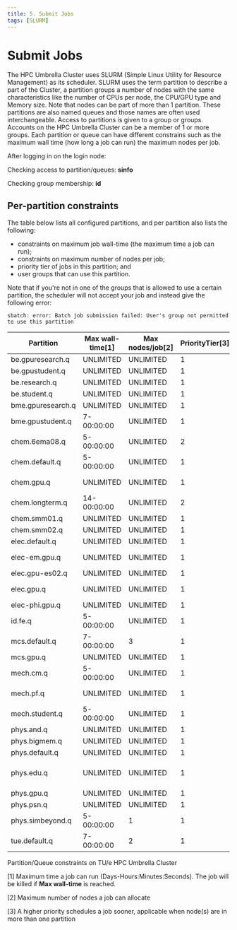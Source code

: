 ```yaml
---
title: 5. Submit Jobs
tags: [SLURM]
---
```

# Submit Jobs

The HPC Umbrella Cluster uses SLURM (Simple Linux Utility for Resource
Management) as its scheduler. SLURM uses the term partition to describe
a part of the Cluster, a partition groups a number of nodes with the
same characteristics like the number of CPUs per node, the CPU/GPU type
and Memory size. Note that nodes can be part of more than 1 partition.
These partitions are also named queues and those names are often used
interchangeable. Access to partitions is given to a group or groups.
Accounts on the HPC Umbrella Cluster can be a member of 1 or more
groups. Each partition or queue can have different constrains such as
the maximum wall time (how long a job can run) the maximum nodes per
job.

After logging in on the login node:

Checking access to partition/queues: **sinfo**

Checking group membership: **id**

## Per-partition constraints

The table below lists all configured partitions, and per partition also
lists the following:

-   constraints on maximum job wall-time (the maximum time a job can
    run);
-   constraints on maximum number of nodes per job;
-   priority tier of jobs in this partition; and
-   user groups that can use this partition.

Note that if you're not in one of the groups that is allowed to use a
certain partition, the scheduler will not accept your job and instead
give the following error:

    sbatch: error: Batch job submission failed: User's group not permitted to use this partition

| Partition         | Max wall-time[1] | Max nodes/job[2] | PriorityTier[3] | Allowed groups                 |
|-------------------|------------------|------------------|-----------------|--------------------------------|
| be.gpuresearch.q  | UNLIMITED        | UNLIMITED        | 1               | be-research                    |
| be.gpustudent.q   | UNLIMITED        | UNLIMITED        | 1               | be-student                     |
| be.research.q     | UNLIMITED        | UNLIMITED        | 1               | be-research                    |
| be.student.q      | UNLIMITED        | UNLIMITED        | 1               | be-student                     |
| bme.gpuresearch.q | UNLIMITED        | UNLIMITED        | 1               | bme-research                   |
| bme.gpustudent.q  | 7-00:00:00       | UNLIMITED        | 1               | bme-student                    |
| chem.6ema08.q     | 5-00:00:00       | UNLIMITED        | 2               |                                |
| chem.default.q    | 5-00:00:00       | UNLIMITED        | 1               | chem,chem-guest                |
| chem.gpu.q        | UNLIMITED        | UNLIMITED        | 1               | chem,chem-guest                |
| chem.longterm.q   | 14-00:00:00      | UNLIMITED        | 2               | chem,chem-guest                |
| chem.smm01.q      | UNLIMITED        | UNLIMITED        | 1               | chem-smm                       |
| chem.smm02.q      | UNLIMITED        | UNLIMITED        | 1               | chem-smm                       |
| elec.default.q    | UNLIMITED        | UNLIMITED        | 1               | elec                           |
| elec-em.gpu.q     | UNLIMITED        | UNLIMITED        | 1               | elec-em,elec-em-guest          |
| elec.gpu-es02.q   | UNLIMITED        | UNLIMITED        | 1               | elec-es                        |
| elec.gpu.q        | UNLIMITED        | UNLIMITED        | 1               | elec-es,elec-5LIL0             |
| elec-phi.gpu.q    | UNLIMITED        | UNLIMITED        | 1               | elec-phi                       |
| id.fe.q           | 5-00:00:00       | UNLIMITED        | 1               | id-fe                          |
| mcs.default.q     | 7-00:00:00       | 3                | 1               | mcs                            |
| mcs.gpu.q         | UNLIMITED        | UNLIMITED        | 1               | mcs                            |
| mech.cm.q         | 5-00:00:00       | UNLIMITED        | 1               | mech-cm,tue-support            |
| mech.pf.q         | UNLIMITED        | UNLIMITED        | 1               | mech-pf,mech-et                |
| mech.student.q    | 5-00:00:00       | UNLIMITED        | 1               | mech-student                   |
| phys.and.q        | UNLIMITED        | UNLIMITED        | 1               | phys-and                       |
| phys.bigmem.q     | UNLIMITED        | UNLIMITED        | 1               | phys                           |
| phys.default.q    | UNLIMITED        | UNLIMITED        | 1               | phys                           |
| phys.edu.q        | UNLIMITED        | UNLIMITED        | 1               | phys-3mq110,phys-ccer          |
| phys.gpu.q        | UNLIMITED        | UNLIMITED        | 1               | phys                           |
| phys.psn.q        | UNLIMITED        | UNLIMITED        | 1               | phys-psn                       |
| phys.simbeyond.q  | 5-00:00:00       | 1                | 1               | phys                           |
| tue.default.q     | 7-00:00:00       | 2                | 1               | elec,tue,ieis,tue-hpc,chem,bme |

Partition/Queue constraints on TU/e HPC Umbrella Cluster

<references />

[1] Maximum time a job can run (Days-Hours:Minutes:Seconds). The job
will be killed if **Max wall-time** is reached.

[2] Maximum number of nodes a job can allocate

[3] A higher priority schedules a job sooner, applicable when node(s)
are in more than one partition